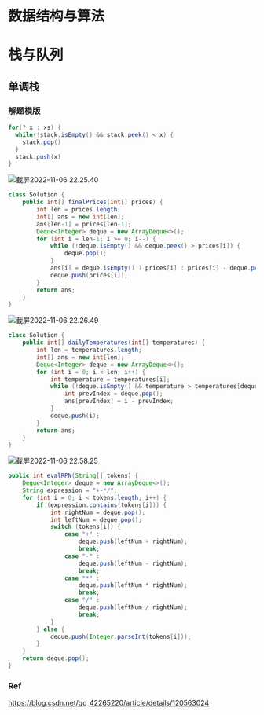 # 数据结构与算法

# 栈与队列

## 单调栈

### 解题模版

```java
for(? x : xs) {
  while(!stack.isEmpty() && stack.peek() < x) {
    stack.pop()
  }
  stack.push(x)
}
```

![截屏2022-11-06 22.25.40](https://killingalisa-bucket-01.oss-cn-shenzhen.aliyuncs.com/imgfortypora/%E6%88%AA%E5%B1%8F2022-11-06%2022.25.40.png)

```java
class Solution {
    public int[] finalPrices(int[] prices) {
        int len = prices.length;
        int[] ans = new int[len];
        ans[len-1] = prices[len-1];
        Deque<Integer> deque = new ArrayDeque<>();
        for (int i = len-1; i >= 0; i--) {
            while (!deque.isEmpty() && deque.peek() > prices[i]) {
                deque.pop();
            }
            ans[i] = deque.isEmpty() ? prices[i] : prices[i] - deque.peek();
            deque.push(prices[i]);
        }
        return ans;
    }
}
```

![截屏2022-11-06 22.26.49](https://killingalisa-bucket-01.oss-cn-shenzhen.aliyuncs.com/imgfortypora/%E6%88%AA%E5%B1%8F2022-11-06%2022.26.49.png)

```java
class Solution {
    public int[] dailyTemperatures(int[] temperatures) {
        int len = temperatures.length;
        int[] ans = new int[len];
        Deque<Integer> deque = new ArrayDeque<>();
        for (int i = 0; i < len; i++) {
            int temperature = temperatures[i];
            while (!deque.isEmpty() && temperature > temperatures[deque.peek()]) {
                int prevIndex = deque.pop();
                ans[prevIndex] = i - prevIndex;
            }
            deque.push(i);
        }
        return ans;
    }
}
```

![截屏2022-11-06 22.58.25](https://killingalisa-bucket-01.oss-cn-shenzhen.aliyuncs.com/imgfortypora/%E6%88%AA%E5%B1%8F2022-11-06%2022.58.25.png)

```java
public int evalRPN(String[] tokens) {
    Deque<Integer> deque = new ArrayDeque<>();
    String expression = "+-*/";
    for (int i = 0; i < tokens.length; i++) {
        if (expression.contains(tokens[i])) {
            int rightNum = deque.pop();
            int leftNum = deque.pop();
            switch (tokens[i]) {
                case "+" :
                    deque.push(leftNum + rightNum);
                    break;
                case "-" :
                    deque.push(leftNum - rightNum);
                    break;
                case "*" :
                    deque.push(leftNum * rightNum);
                    break;
                case "/" :
                    deque.push(leftNum / rightNum);
                    break;
            }
        } else {
            deque.push(Integer.parseInt(tokens[i]));
        }
    }
    return deque.pop();
}
```

### Ref

https://blog.csdn.net/qq_42265220/article/details/120563024